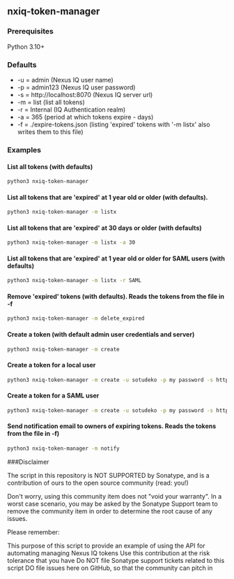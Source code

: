 ## nxiq-token-manager

### Prerequisites

Python 3.10+

### Defaults

- -u = admin (Nexus IQ user name)
- -p = admin123 (Nexus IQ user password)
- -s = http://localhost:8070 (Nexus IQ server url)
- -m = list (list all tokens)
- -r = Internal (IQ Authentication realm)
- -a = 365 (period at which tokens expire - days)
- -f = ./expire-tokens.json (listing 'expired' tokens with '-m listx' also writes them to this file)

### Examples

#### List all tokens (with defaults)
```bash
python3 nxiq-token-manager
````
#### List all tokens that are 'expired' at 1 year old or older (with defaults). 
```bash
python3 nxiq-token-manager -m listx
```
#### List all tokens that are 'expired' at 30 days or older (with defaults)
```bash
python3 nxiq-token-manager -m listx -a 30
```
#### List all tokens that are 'expired' at 1 year old or older for SAML users (with defaults)
```bash
python3 nxiq-token-manager -m listx -r SAML
```
#### Remove 'expired' tokens (with defaults). Reads the tokens from the file in -f
```bash
python3 nxiq-token-manager -m delete_expired 
```
#### Create a token (with default admin user credentials and server)
```bash
python3 nxiq-token-manager -m create
```
#### Create a token for a local user
```bash
python3 nxiq-token-manager -m create -u sotudeko -p my password -s http://iqserver:8070
```
#### Create a token for a SAML user
```bash
python3 nxiq-token-manager -m create -u sotudeko -p my password -s http://iqserver:8070 -r SAML
```
#### Send notification email to owners of expiring tokens. Reads the tokens from the file in -f)
```bash
python3 nxiq-token-manager -m notify 
```


###Disclaimer

The script in this repository is NOT SUPPORTED by Sonatype, and is a contribution of ours to the open source community (read: you!)

Don't worry, using this community item does not "void your warranty". In a worst case scenario, you may be asked by the Sonatype Support team to remove the community item in order to determine the root cause of any issues.

Please remember:

This purpose of this script to provide an example of using the API for automating managing Nexus IQ tokens
Use this contribution at the risk tolerance that you have
Do NOT file Sonatype support tickets related to this script
DO file issues here on GitHub, so that the community can pitch in





